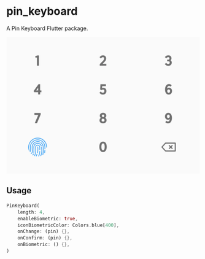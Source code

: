 # pin_keyboard

A Pin Keyboard Flutter package.

![Screenshot](screenshot/pin_keyboard.png)

## Usage

```dart
PinKeyboard(
    length: 4,
    enableBiometric: true,
    iconBiometricColor: Colors.blue[400],
    onChange: (pin) {},
    onConfirm: (pin) {},
    onBiometric: () {},
)
```